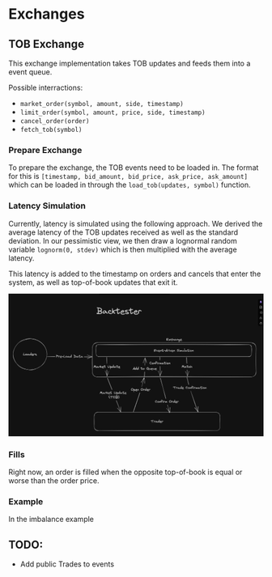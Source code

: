 # Exchanges 


## TOB Exchange

This exchange implementation takes TOB updates and feeds them into a event queue. 


Possible interractions: 
- `market_order(symbol, amount, side, timestamp)`
- `limit_order(symbol, amount, price, side, timestamp)`
- `cancel_order(order)`
- `fetch_tob(symbol)`

### Prepare Exchange
To prepare the exchange, the TOB events need to be loaded in. The format for this is `[timestamp, bid_amount, bid_price, ask_price, ask_amount]` which can be loaded in through the `load_tob(updates, symbol)` function. 

### Latency Simulation

Currently, latency is simulated using the following approach. We derived the average latency of the TOB updates received as well as the standard deviation. In our pessimistic view, we then draw a lognormal random variable `lognorm(0, stdev)` which is then multiplied with the average latency. 

This latency is added to the timestamp on orders and cancels that enter the system, as well as top-of-book updates that exit it. 

![latency_example](https://github.com/jaNGOB/pySimX/blob/main/docs/pictures/latency.png)

### Fills
Right now, an order is filled when the opposite top-of-book is equal or worse than the order price. 

### Example
In the imbalance example 



## TODO: 
- Add public Trades to events